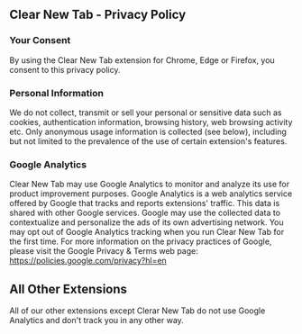 ## Clear New Tab - Privacy Policy

### Your Consent
By using the Clear New Tab extension for Chrome, Edge or Firefox, you consent to this privacy policy.

### Personal Information
We do not collect, transmit or sell your personal or sensitive data such as cookies, authentication information, browsing history, web browsing activity etc. Only anonymous usage information is collected (see below), including but not limited to the prevalence of the use of certain extension's features.

### Google Analytics
Clear New Tab may use Google Analytics to monitor and analyze its use for product improvement purposes. Google Analytics is a web analytics service offered by Google that tracks and reports extensions' traffic. This data is shared with other Google services. Google may use the collected data to contextualize and personalize the ads of its own advertising network. You may opt out of Google Analytics tracking when you run Clear New Tab for the first time. For more information on the privacy practices of Google, please visit the Google Privacy & Terms web page: https://policies.google.com/privacy?hl=en

## All Other Extensions
All of our other extensions except Clerar New Tab do not use Google Analytics and don't track you in any other way.
